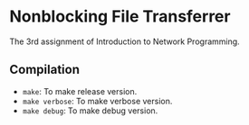 Nonblocking File Transferrer
============================

The 3rd assignment of Introduction to Network Programming.

Compilation
-----------

- `make`: To make release version.
- `make verbose`: To make verbose version.
- `make debug`: To make debug version.
